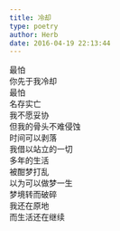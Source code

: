 ```yaml
---  
title: 冷却  
type: poetry  
author: Herb  
date: 2016-04-19 22:13:44    
---  
```

最怕  
你先于我冷却  
最怕  
名存实亡    
我不愿妥协  
但我的骨头不难侵蚀  
时间可以剥落  
我借以站立的一切    
多年的生活  
被酣梦打乱  
以为可以做梦一生    
梦境转而破碎  
我还在原地  
而生活还在继续